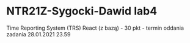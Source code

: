 # NTR21Z-Sygocki-Dawid lab4

Time Reporting System (TRS) React (z bazą) - 30 pkt - termin oddania zadania 28.01.2021 23.59
